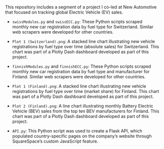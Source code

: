 This repository includes a segment of a project I co-led at New Automotive that focused on tracking global Electric Vehicle (EV) sales.

* `swissModules.py` and `swissECC.py`: These Python scripts scraped monthly new car registration data by fuel type for Switzerland. Similar web scrapers were developed for other countries.

* `Plot 1 (Switzerland).png`: A stacked line chart illustrating new vehicle registrations by fuel type over time (absolute sales) for Switzerland. This chart was part of a Plotly Dash dashboard developed as part of this project.

* `finnishModules.py` and `finnishECC.py`: These Python scripts scraped monthly new car registration data by fuel type and manufacturer for Finland. Similar web scrapers were developed for other countries.

* `Plot 1 (Finland).png`: A stacked line chart illustrating new vehicle registrations by fuel type over time (market share) for Finland. This chart was part of a Plotly Dash dashboard developed as part of this project.

* `Plot 2 (Finland).png`: A line chart illustrating monthly Battery Electric Vehicle (BEV) sales from the top ten BEV manufacturers for Finland. This chart was part of a Plotly Dash dashboard developed as part of this project.

* `API.py`: This Python script was used to create a Flask API, which populated country-specific pages on the company’s website through SquareSpace’s custom JavaScript feature.
